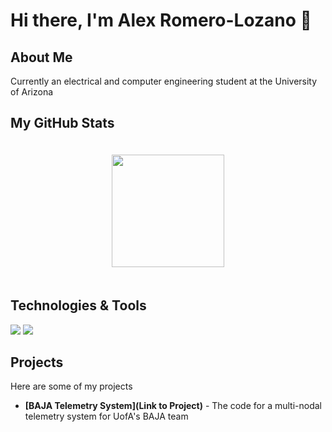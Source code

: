 # Hi there, I'm Alex Romero-Lozano 👋

## About Me
Currently an electrical and computer engineering student at the University of Arizona

## My GitHub Stats
<div style="display: flex; justify-content: center; align-items: center;">
    <img height="180px" style="margin:20px;" src="http://github-readme-streak-stats.herokuapp.com?user=B-i-x&theme=dark&background=000000" />
</div>

## Technologies & Tools
![](https://img.shields.io/badge/Code-Python-informational?style=flat&logo=python&logoColor=white&color=2bbc8a)
![](https://img.shields.io/badge/Tools-Docker-informational?style=flat&logo=docker&logoColor=white&color=2bbc8a)
<!-- Add more badges from https://shields.io -->

## Projects
<!-- List your projects or pin them on your profile -->
Here are some of my projects
- **[BAJA Telemetry System](Link to Project)** - The code for a multi-nodal telemetry system for UofA's BAJA team
